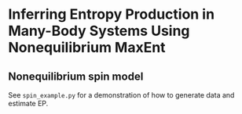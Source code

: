 # Inferring Entropy Production in Many-Body Systems Using Nonequilibrium MaxEnt

## Nonequilibrium spin model

See `spin_example.py` for a demonstration of how to generate data and estimate EP.